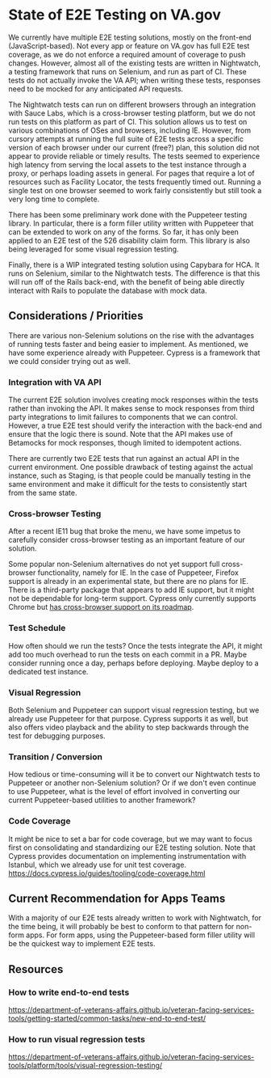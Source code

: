 # State of E2E Testing on VA.gov
We currently have multiple E2E testing solutions, mostly on the front-end (JavaScript-based). Not every app or feature on VA.gov has full E2E test coverage, as we do not enforce a required amount of coverage to push changes. However, almost all of the existing tests are written in Nightwatch, a testing framework that runs on Selenium, and run as part of CI. These tests do not actually invoke the VA API; when writing these tests, responses need to be mocked for any anticipated API requests.

The Nightwatch tests can run on different browsers through an integration with Sauce Labs, which is a cross-browser testing platform, but we do not run tests on this platform as part of CI. This solution allows us to test on various combinations of OSes and browsers, including IE. However, from cursory attempts at running the full suite of E2E tests across a specific version of each browser under our current (free?) plan, this solution did not appear to provide reliable or timely results. The tests seemed to experience high latency from serving the local assets to the test instance through a proxy, or perhaps loading assets in general. For pages that require a lot of resources such as Facility Locator, the tests frequently timed out. Running a single test on one browser seemed to work fairly consistently but still took a very long time to complete.

There has been some preliminary work done with the Puppeteer testing library. In particular, there is a form filler utility written with Puppeteer that can be extended to work on any of the forms. So far, it has only been applied to an E2E test of the 526 disability claim form. This library is also being leveraged for some visual regression testing.

Finally, there is a WIP integrated testing solution using Capybara for HCA. It runs on Selenium, similar to the Nightwatch tests. The difference is that this will run off of the Rails back-end, with the benefit of being able directly interact with Rails to populate the database with mock data.


## Considerations / Priorities
There are various non-Selenium solutions on the rise with the advantages of running tests faster and being easier to implement. As mentioned, we have some experience already with Puppeteer. Cypress is a framework that we could consider trying out as well.

### Integration with VA API
The current E2E solution involves creating mock responses within the tests rather than invoking the API. It makes sense to mock responses from third party integrations to limit failures to components that we can control. However, a true E2E test should verify the interaction with the back-end and ensure that the logic there is sound. Note that the API makes use of Betamocks for mock responses, though limited to idempotent actions.

There are currently two E2E tests that run against an actual API in the current environment. One possible drawback of testing against the actual instance, such as Staging, is that people could be manually testing in the same environment and make it difficult for the tests to consistently start from the same state.

### Cross-browser Testing
After a recent IE11 bug that broke the menu, we have some impetus to carefully consider cross-browser testing as an important feature of our solution.

Some popular non-Selenium alternatives do not yet support full cross-browser functionality, namely for IE. In the case of Puppeteer, Firefox support is already in an experimental state, but there are no plans for IE. There is a third-party package that appears to add IE support, but it might not be dependable for long-term support. Cypress only currently supports Chrome but [has cross-browser support on its roadmap](https://github.com/cypress-io/cypress/issues/310).

### Test Schedule
How often should we run the tests? Once the tests integrate the API, it might add too much overhead to run the tests on each commit in a PR. Maybe consider running once a day, perhaps before deploying. Maybe deploy to a dedicated test instance.

### Visual Regression
Both Selenium and Puppeteer can support visual regression testing, but we already use Puppeteer for that purpose. Cypress supports it as well, but also offers video playback and the ability to step backwards through the test for debugging purposes.

### Transition / Conversion
How tedious or time-consuming will it be to convert our Nightwatch tests to Puppeteer or another non-Selenium solution? Or if we don't even continue to use Puppeteer, what is the level of effort involved in converting our current Puppeteer-based utilities to another framework?

### Code Coverage
It might be nice to set a bar for code coverage, but we may want to focus first on consolidating and standardizing our E2E testing solution. Note that Cypress provides documentation on implementing instrumentation with Istanbul, which we already use for unit test coverage. https://docs.cypress.io/guides/tooling/code-coverage.html


## Current Recommendation for Apps Teams
With a majority of our E2E tests already written to work with Nightwatch, for the time being, it will probably be best to conform to that pattern for non-form apps. For form apps, using the Puppeteer-based form filler utility will be the quickest way to implement E2E tests.


## Resources

### How to write end-to-end tests
https://department-of-veterans-affairs.github.io/veteran-facing-services-tools/getting-started/common-tasks/new-end-to-end-test/

### How to run visual regression tests
https://department-of-veterans-affairs.github.io/veteran-facing-services-tools/platform/tools/visual-regression-testing/
